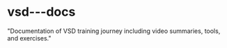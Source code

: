 # vsd---docs
"Documentation of VSD training journey including video summaries, tools, and exercises."

